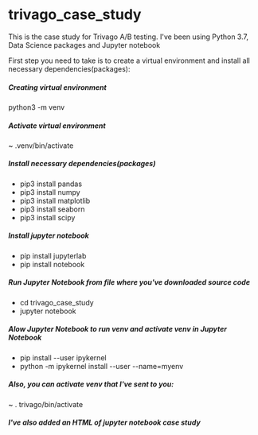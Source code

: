 # trivago_case_study

This is the case study for Trivago A/B testing. I've been using Python 3.7, Data Science packages and Jupyter notebook   

First step you need to take is to create a virtual environment and install all necessary dependencies(packages):

##### Creating virtual environment
 python3 -m venv <name of the venv> 

##### Activate virtual environment
 ~ .venv/bin/activate
   
##### Install necessary dependencies(packages)
 * pip3 install pandas
 * pip3 install numpy
 * pip3 install matplotlib
 * pip3 install seaborn
 * pip3 install scipy
   
##### Install jupyter notebook
* pip install jupyterlab
* pip install notebook
   
##### Run Jupyter Notebook from file where you've downloaded source code
*  cd trivago_case_study 
*  jupyter notebook

##### Alow Jupyter Notebook to run venv and activate venv in Jupyter Notebook 
* pip install --user ipykernel
* python -m ipykernel install --user --name=myenv
 
 
##### Also, you can activate venv that I've sent to you:
~ . trivago/bin/activate
   
##### I've also added an HTML of jupyter notebook case study

